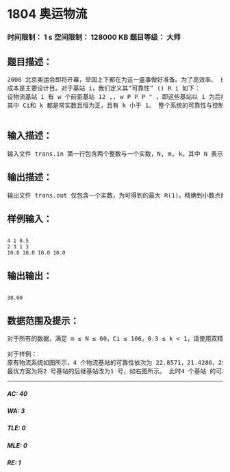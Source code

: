 # 1804 奥运物流   
### 时间限制： 1 s     空间限制： 128000 KB     题目等级： 大师  
## 题目描述：  

<pre>
2008 北京奥运会即将开幕，举国上下都在为这一盛事做好准备。为了高效率、 成功地举办奥运会，对物流系统进行规划是必不可少的。 物流系统由若干物流基站组成，以 1…N 进行编号。每个物流基站 i 都有且 仅有一个后继基站 Si，而可以有多个前驱基站。基站 i 中需要继续运输的物资都 将被运往后继基站 Si，显然一个物流基站的后继基站不能是其本身。编号为 1 的 物流基站称为控制基站，从任何物流基站都可将物资运往控制基站。注意 控制基 站也有后继基站，以便在需要时进行物资的流通。在物流系统中，高可靠性与低  
成本是主要设计目。对于基站 i，我们定义其“可靠性” () R i 如下：   
设物流基站 i 有 w 个前驱基站 12 ,, w P P P " ，即这些基站以 i 为后继基站，则基 站 i 的可靠性 R(i)满足下式：（见图）
其中 Ci和 k 都是常实数且恒为正，且有 k 小于 1。 整个系统的可靠性与控制基站的可靠性正相关，我们的目标是通过修改物流 系统，即更改某些基站的后继基站，使得控制基站的可靠性 R(1)尽量大。但由于 经费限制，最多只能修改 m 个基站的后继基站，并且，控制基站的后继基站不 可被修改。因而我们所面临的问题就是，如何修改不超过 m 个基站的后继，使 得控制基站的可靠性 R(1)最大化。

</pre>
  
  
## 输入描述：  

<pre>
输入文件 trans.in 第一行包含两个整数与一个实数，N, m, k。其中 N 表示基 站数目，m 表示最多可修改的后继基站数目，k 分别为可靠性定义中的常数。 第二行包含 N 个整数，分别是 S1, S2…SN，即每一个基站的后继基站编号。 第三行包含 N 个正实数，分别是 C1, C2…CN，为可靠性定义中的常数。
</pre>
  
  
## 输出描述：  

<pre>
输出文件 trans.out 仅包含一个实数，为可得到的最大 R(1)。精确到小数点两位。 
</pre>
  
  
## 样例输入：  

<pre><code>
4 1 0.5
2 3 1 3
10.0 10.0 10.0 10.0
</code></pre>
  
  
## 输出输出：  

<pre><code>
30.00
</code></pre>
  
  
## 数据范围及提示：  

<pre>
对于所有的数据，满足 m ≤ N ≤ 60，Ci ≤ 106，0.3 ≤ k < 1，请使用双精度实数，无需考虑由此带来的误差。
 
对于样例：
原有物流系统如图所示，4 个物流基站的可靠性依次为 22.8571，21.4286，25.7143，10。
最优方案为将2 号基站的后继基站改为1 号，如右图所示。 此时4 个基站 的可靠性依次为 30，25，15，10。
</pre>
  
  
***  

##### AC: 40  
##### WA: 3  
##### TLE: 0  
##### MLE: 0  
##### RE: 1  
